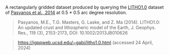 A rectangularly gridded dataset produced by querying the [LITHO1.0](https://igppweb.ucsd.edu/~gabi/litho1.0.html) dataset of [Pasyanos et al., 2014](https://doi.org/10.1002/2013JB010626) at 0.5 * 0.5 arc degree resolution.

> Pasyanos, M.E., T.G. Masters, G. Laske, and Z. Ma (2014). LITHO1.0: An updated crust and lithospheric model of the Earth, J. Geophys. Res., 119 (3), 2153-2173, DOI: 10.1002/2013JB010626

> https://igppweb.ucsd.edu/~gabi/litho1.0.html (accessed 24 April, 2024)

